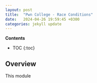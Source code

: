 ```yaml
---
layout: post
title:  "Pwn College - Race Conditions"
date:   2024-04-26 19:59:45 +0300
categories: jekyll update
---
```


**Contents**
* TOC
{:toc}
## Overview

This module

